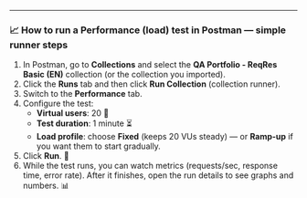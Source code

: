 ---

### 📈 How to run a Performance (load) test in Postman — simple runner steps

1.  In Postman, go to **Collections** and select the **QA Portfolio - ReqRes Basic (EN)** collection (or the collection you imported).
2.  Click the **Runs** tab and then click **Run Collection** (collection runner).
3.  Switch to the **Performance** tab.
4.  Configure the test:
    * **Virtual users**: 20 👥
    * **Test duration**: 1 minute ⏳
    * **Load profile**: choose **Fixed** (keeps 20 VUs steady) — or **Ramp-up** if you want them to start gradually.
5.  Click **Run**. 🚀
6.  While the test runs, you can watch metrics (requests/sec, response time, error rate). After it finishes, open the run details to see graphs and numbers. 📊
